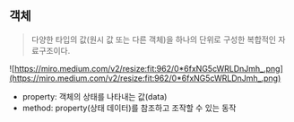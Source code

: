 ## 객체


> 다양한 타입의 값(원시 값 또는 다른 객체)을 하나의 단위로 구성한 복합적인 자료구조이다.
>

![https://miro.medium.com/v2/resize:fit:962/0*6fxNG5cWRLDnJmh_.png](https://miro.medium.com/v2/resize:fit:962/0*6fxNG5cWRLDnJmh_.png)

- property: 객체의 상태를 나타내는 값(data)
- method: property(상태 데이터)를 참조하고 조작할 수 있는 동작